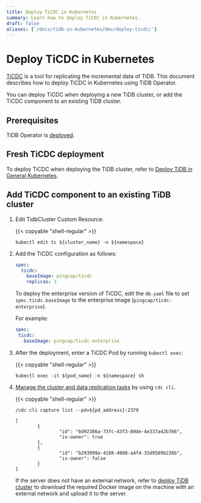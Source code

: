 ```yaml
---
title: Deploy TiCDC in Kubernetes
summary: Learn how to deploy TiCDC in Kubernetes.
draft: false
aliases: ['/docs/tidb-in-kubernetes/dev/deploy-ticdc/']
---
```


# Deploy TiCDC in Kubernetes

[TiCDC](https://pingcap.com/docs/stable/ticdc/ticdc-overview/) is a tool for replicating the incremental data of TiDB. This document describes how to deploy TiCDC in Kubernetes using TiDB Operator.

You can deploy TiCDC when deploying a new TiDB cluster, or add the TiCDC component to an existing TiDB cluster.

## Prerequisites

TiDB Operator is [deployed](deploy-tidb-operator.md).

## Fresh TiCDC deployment

To deploy TiCDC when deploying the TiDB cluster, refer to [Deploy TiDB in General Kubernetes](deploy-on-general-kubernetes.md).

## Add TiCDC component to an existing TiDB cluster

1. Edit TidbCluster Custom Resource:

    {{< copyable "shell-regular" >}}

    ``` shell
    kubectl edit tc ${cluster_name} -n ${namespace}
    ```

2. Add the TiCDC configuration as follows:

    ```yaml
    spec:
      ticdc:
        baseImage: pingcap/ticdc
        replicas: 3
    ```

    To deploy the enterprise version of TiCDC, edit the `db.yaml` file to set `spec.ticdc.baseImage` to the enterprise image (`pingcap/ticdc-enterprise`).

    For example:

    ```yaml
    spec:
     ticdc:
       baseImage: pingcap/ticdc-enterprise
    ```

3. After the deployment, enter a TiCDC Pod by running `kubectl exec`:

    {{< copyable "shell-regular" >}}

    ```shell
    kubectl exec -it ${pod_name} -n ${namespace} sh
    ```

4. [Manage the cluster and data replication tasks](https://pingcap.com/docs/stable/ticdc/manage-ticdc/#use-cdc-cli-to-manage-cluster-status-and-data-replication-task) by using `cdc cli`.

    {{< copyable "shell-regular" >}}

    ```shell
    /cdc cli capture list --pd=${pd_address}:2379
    ```

    ```shell
    [
            {
                    "id": "6d92386a-73fc-43f3-89de-4e337a42b766",
                    "is-owner": true
            },
            {
                    "id": "b293999a-4168-4988-a4f4-35d9589b226b",
                    "is-owner": false
            }
    ]
    ```

    If the server does not have an external network, refer to [deploy TiDB cluster](deploy-on-general-kubernetes.md#deploy-tidb-cluster) to download the required Docker image on the machine with an external network and upload it to the server.
